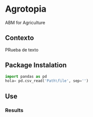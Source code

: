 # Agrotopia
ABM for Agriculture

## Contexto
PRueba de texto
## Package Instalation


```python
import pandas as pd
hola= pd.csv_read('Path\file', sep='')
```
## Use

### Results
